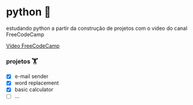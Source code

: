 # python 🐍

estudando python a partir da construção de projetos com o video do canal FreeCodeCamp

[Vídeo FreeCodeCamp](https://www.youtube.com/watch?v=pdy3nh1tn6I&amp;ab_channel=freeCodeCamp.org)

### projetos 🏋️ 

- [x] e-mail sender
- [x] word replacement
- [x] basic calculator
- [ ] ...
